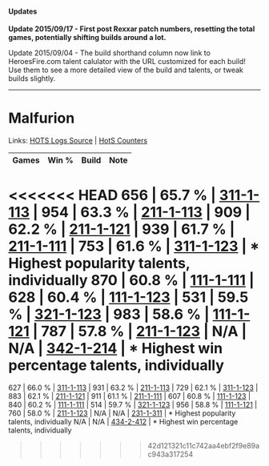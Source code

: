 #### Updates
**Update 2015/09/17 - First post Rexxar patch numbers, resetting the total games, potentially shifting builds around a lot.**

Update 2015/09/04 - The build shorthand column now link to HeroesFire.com talent calulator with the URL customized for each build!  
Use them to see a more detailed view of the build and talents, or tweak builds slightly.

***

# Malfurion

Links: [HOTS Logs Source](https://www.hotslogs.com/Sitewide/HeroDetails?Hero=Malfurion) | [HotS Counters](http://hotscounters.com/#/hero/Malfurion)

Games  | Win %  | Build     | Note
-----  | -----  | -----     | ----
<<<<<<< HEAD
656    | 65.7 % | [311-1-113](http://www.heroesfire.com/hots/talent-calculator/malfurion#o0z9) | 
954    | 63.3 % | [211-1-113](http://www.heroesfire.com/hots/talent-calculator/malfurion#kCq9) | 
909    | 62.2 % | [211-1-121](http://www.heroesfire.com/hots/talent-calculator/malfurion#kCqH) | 
939    | 61.7 % | [211-1-111](http://www.heroesfire.com/hots/talent-calculator/malfurion#kCq7) | 
753    | 61.6 % | [311-1-123](http://www.heroesfire.com/hots/talent-calculator/malfurion#o0zJ) | * Highest popularity talents, individually
870    | 60.8 % | [111-1-111](http://www.heroesfire.com/hots/talent-calculator/malfurion#gOh7) | 
628    | 60.4 % | [111-1-123](http://www.heroesfire.com/hots/talent-calculator/malfurion#gOhJ) | 
531    | 59.5 % | [321-1-123](http://www.heroesfire.com/hots/talent-calculator/malfurion#oPNp) | 
983    | 58.6 % | [111-1-121](http://www.heroesfire.com/hots/talent-calculator/malfurion#gOhH) | 
787    | 57.8 % | [211-1-123](http://www.heroesfire.com/hots/talent-calculator/malfurion#kCqJ) | 
N/A    | N/A    | [342-1-214](http://www.heroesfire.com/hots/talent-calculator/malfurion#pCgU) | * Highest win percentage talents, individually
=======
627    | 66.0 % | [311-1-113](http://www.heroesfire.com/hots/talent-calculator/malfurion#o0z9) | 
931    | 63.2 % | [211-1-113](http://www.heroesfire.com/hots/talent-calculator/malfurion#kCq9) | 
729    | 62.1 % | [311-1-123](http://www.heroesfire.com/hots/talent-calculator/malfurion#o0zJ) | 
883    | 62.1 % | [211-1-121](http://www.heroesfire.com/hots/talent-calculator/malfurion#kCqH) | 
911    | 61.1 % | [211-1-111](http://www.heroesfire.com/hots/talent-calculator/malfurion#kCq7) | 
607    | 60.8 % | [111-1-123](http://www.heroesfire.com/hots/talent-calculator/malfurion#gOhJ) | 
840    | 60.2 % | [111-1-111](http://www.heroesfire.com/hots/talent-calculator/malfurion#gOh7) | 
514    | 59.7 % | [321-1-123](http://www.heroesfire.com/hots/talent-calculator/malfurion#oPNp) | 
956    | 58.8 % | [111-1-121](http://www.heroesfire.com/hots/talent-calculator/malfurion#gOhH) | 
760    | 58.0 % | [211-1-123](http://www.heroesfire.com/hots/talent-calculator/malfurion#kCqJ) | 
N/A    | N/A    | [231-1-311](http://www.heroesfire.com/hots/talent-calculator/malfurion#kziF) | * Highest popularity talents, individually
N/A    | N/A    | [434-2-412](http://www.heroesfire.com/hots/talent-calculator/malfurion#sjaC) | * Highest win percentage talents, individually
>>>>>>> 42d121321c11c742aa4ebf2f9e89ac943a317254
